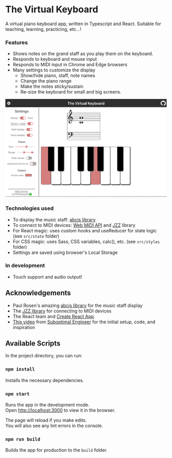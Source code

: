 # The Virtual Keyboard

A virtual piano keyboard app, written in Typescript and React. Suitable for teaching, learning, practicing, etc...!

### Features
- Shows notes on the grand staff as you play them on the keyboard.
- Responds to keyboard and mouse input
- Responds to MIDI input in Chrome and Edge browsers
- Many settings to customize the display
    - Show/hide piano, staff, note names
    - Change the piano range
    - Make the notes sticky/sustain
    - Re-size the keyboard for small and big screens.

![Demo image of virtual keyboard](./demo.png)

### Technologies used
- To display the music staff: [abcjs library](https://paulrosen.github.io/abcjs/)
- To connect to MIDI devices: [Web MIDI API](https://developer.mozilla.org/en-US/docs/Web/API/Web_MIDI_API) and [JZZ](https://github.com/jazz-soft/JZZ) library
- For React magic: uses custom hooks and useReducer for state logic (see `src/state` folder)
- For CSS magic: uses Sass, CSS variables, calc(), etc. (see `src/styles` folder)
- Settings are saved using browser's Local Storage

### In development
- Touch support and audio output!




## Acknowledgements
- Paul Rosen's amazing [abcjs library](https://paulrosen.github.io/abcjs/) for the music staff display
- The [JZZ library](https://jazz-soft.net/doc/JZZ/jzz.html) for connecting to MIDI devices
- The React team and [Create React App](https://github.com/facebook/create-react-app).
- [This video](https://www.youtube.com/watch?v=kMf1XWVY2cA) from [Suboptimal Engineer](https://github.com/SuboptimalEng) for the initial setup, code, and inspiration

## Available Scripts

In the project directory, you can run:

### `npm install`
Installs the necessary dependencies.

### `npm start`

Runs the app in the development mode.\
Open [http://localhost:3000](http://localhost:3000) to view it in the browser.

The page will reload if you make edits.\
You will also see any lint errors in the console.

### `npm run build`

Builds the app for production to the `build` folder.

